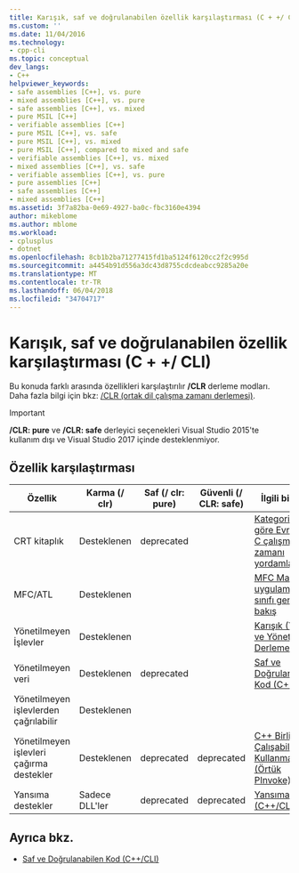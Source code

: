 ```yaml
---
title: Karışık, saf ve doğrulanabilen özellik karşılaştırması (C + +/ CLI) | Microsoft Docs
ms.custom: ''
ms.date: 11/04/2016
ms.technology:
- cpp-cli
ms.topic: conceptual
dev_langs:
- C++
helpviewer_keywords:
- safe assemblies [C++], vs. pure
- mixed assemblies [C++], vs. pure
- safe assemblies [C++], vs. mixed
- pure MSIL [C++]
- verifiable assemblies [C++]
- pure MSIL [C++], vs. safe
- pure MSIL [C++], vs. mixed
- pure MSIL [C++], compared to mixed and safe
- verifiable assemblies [C++], vs. mixed
- mixed assemblies [C++], vs. safe
- verifiable assemblies [C++], vs. pure
- pure assemblies [C++]
- safe assemblies [C++]
- mixed assemblies [C++]
ms.assetid: 3f7a82ba-0e69-4927-ba0c-fbc3160e4394
author: mikeblome
ms.author: mblome
ms.workload:
- cplusplus
- dotnet
ms.openlocfilehash: 8cb1b2ba71277415fd1ba5124f6120cc2f2c995d
ms.sourcegitcommit: a4454b91d556a3dc43d8755cdcdeabcc9285a20e
ms.translationtype: MT
ms.contentlocale: tr-TR
ms.lasthandoff: 06/04/2018
ms.locfileid: "34704717"
---
```

# <a name="mixed-pure-and-verifiable-feature-comparison-ccli"></a>Karışık, saf ve doğrulanabilen özellik karşılaştırması (C + +/ CLI)

Bu konuda farklı arasında özellikleri karşılaştırılır **/CLR** derleme modları. Daha fazla bilgi için bkz: [/CLR (ortak dil çalışma zamanı derlemesi)](../build/reference/clr-common-language-runtime-compilation.md).

> [!IMPORTANT]
> **/CLR: pure** ve **/CLR: safe** derleyici seçenekleri Visual Studio 2015'te kullanım dışı ve Visual Studio 2017 içinde desteklenmiyor.

## <a name="feature-comparison"></a>Özellik karşılaştırması

|Özellik|Karma (/ clr)|Saf (/ clr: pure)|Güvenli (/ CLR: safe)|İlgili bilgiler|
|-------------|---------------------|-------------------------|-------------------------|-------------------------|
|CRT kitaplık|Desteklenen|deprecated||[Kategoriye göre Evrensel C çalışma zamanı yordamları](../c-runtime-library/run-time-routines-by-category.md)|
|MFC/ATL|Desteklenen|||[MFC Masaüstü uygulamaları](../mfc/mfc-desktop-applications.md) &#124; [sınıfı genel bakış](../atl/atl-class-overview.md)|
|Yönetilmeyen İşlevler|Desteklenen|||[Karışık (Yerel ve Yönetilen) Derlemeler](../dotnet/mixed-native-and-managed-assemblies.md)|
|Yönetilmeyen veri|Desteklenen|deprecated||[Saf ve Doğrulanabilen Kod (C++/CLI)](../dotnet/pure-and-verifiable-code-cpp-cli.md)|
|Yönetilmeyen işlevlerden çağrılabilir|Desteklenen||||
|Yönetilmeyen işlevleri çağırma destekler|Desteklenen|deprecated|deprecated|[C++ Birlikte Çalışabilirliği Kullanma (Örtük PInvoke)](../dotnet/using-cpp-interop-implicit-pinvoke.md)|
|Yansıma destekler|Sadece DLL'ler|deprecated|deprecated|[Yansıma (C++/CLI)](../dotnet/reflection-cpp-cli.md)|

## <a name="see-also"></a>Ayrıca bkz.

- [Saf ve Doğrulanabilen Kod (C++/CLI)](../dotnet/pure-and-verifiable-code-cpp-cli.md)